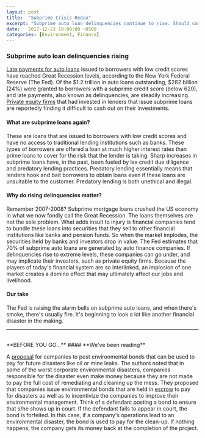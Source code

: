 ```yaml
---
layout: post
title:  "Subprime Crisis Redux"
excerpt: "Subprime auto loan delinquencies continue to rise. Should companies issue environmental disaster bonds?"
date:   2017-12-21 19:00:00 -0500
categories: [Environment, Finance]
---
```


### Subprime auto loan delinquencies rising

[Late payments for auto loans](http://www.businessinsider.com/consumer-debt-surges-and-subprime-auto-delinquencies-rise-2017-11) issued to borrowers with low credit scores have reached Great Recession levels, according to the New York Federal Reserve (The Fed). Of the $1.2 trillion in auto loans outstanding, $282 billion (24%) were granted to borrowers with a subprime credit score (below 620), and late payments, also known as delinquencies, are steadily increasing. [Private equity firms](https://www.bloomberg.com/news/articles/2017-12-21/subprime-auto-defaults-are-soaring-and-pe-firms-have-no-way-out) that had invested in lenders that issue subprime loans are reportedly finding it difficult to cash out on their investments.

#### What are subprime loans again?

These are loans that are issued to borrowers with low credit scores and have no access to traditional lending institutions such as banks. These types of borrowers are offered a loan at much higher interest rates than prime loans to cover for the risk that the lender is taking. Sharp increases in subprime loans have, in the past, been fueled by lax credit due diligence and predatory lending practices. Predatory lending essentially means that lenders hook and bait borrowers to obtain loans even if these loans are unsuitable to the customer. Predatory lending is both unethical and illegal.

#### Why do rising delinquencies matter?

Remember 2007-2008? Subprime mortgage loans crushed the US economy in what we now fondly call the Great Recession. The loans themselves are not the sole problem. What adds insult to injury is financial companies tend to bundle these loans into securities that they sell to other financial institutions like banks and pension funds. So when the market implodes, the securities held by banks and investors drop in value. The Fed estimates that 70% of subprime auto loans are generated by auto finance companies. If delinquencies rise to extreme levels, these companies can go under, and may implicate their investors, such as private equity firms. Because the players of today's financial system are so interlinked, an implosion of one market creates a domino effect that may ultimately affect our jobs and livelihood.

#### Our take

The Fed is raising the alarm bells on subprime auto loans, and when there's smoke, there's usually fire. It's beginning to look a lot like another financial disaster in the making.  

* * *
<br />
**BEFORE YOU GO...**
#### **We've been reading**

A [proposal](http://onlinelibrary.wiley.com/doi/10.1002/eap.1461/full) for companies to post environmental bonds that can be used to pay for future disasters like oil or mine leaks. The authors noted that in some of the worst corporate environmental disasters, companies responsible for the disaster even make money because they are not made to pay the full cost of remediating and cleaning up the mess. They proposed that companies issue environmental bonds that are held in [escrow](https://www.investopedia.com/terms/e/escrow.asp) to pay for disasters as well as to incentivize the companies to improve their environmental management. Think of a defendant posting a bond to ensure that s/he shows up in court. If the defendant fails to appear in court, the bond is forfeited. In this case, if a company's operations lead to an environmental disaster, the bond is used to pay for the clean-up. If nothing happens, the company gets its money back at the completion of the project. 
